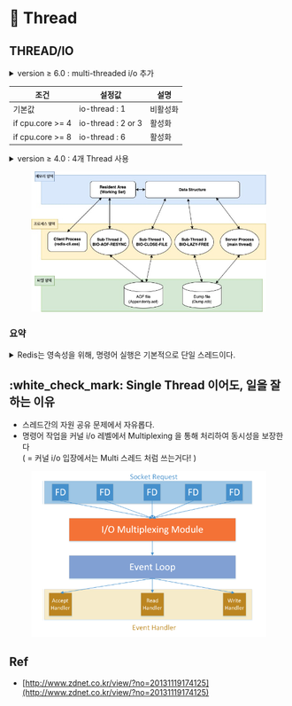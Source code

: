 # 🎏 Thread

## THREAD/IO

<details>

<summary>version ≥ 6.0  : multi-threaded i/o 추가 </summary>

* i/o 소켓 Multi Thread
  * <mark style="color:blue;">사용자 명령이 Multi Thread 된다</mark>
* sub thread 4 (jemalloc background thread )

</details>

| 조건               | 설정값                | 설명   |
| ---------------- | ------------------ | ---- |
| 기본값              | io-thread : 1      | 비활성화 |
| if cpu.core >= 4 | io-thread : 2 or 3 | 활성화  |
| if cpu.core >= 8 | io-thread : 6      | 활성화  |

<details>

<summary>version ≥ 4.0  : 4개 Thread 사용</summary>

* main thread : 명령어 처리, 이벤트 처리
* sub thread 1 (bio\_close\_file) : aof 가 쓰는 file을 쓰고 닫기 관리
  * aof 사용 안해도 쓰레드 생성됨
* sub thread 2 (bio\_aof\_fsync) : 1초 마다 aof 쓰는 작업.
* sub thread 3 (bio\_lazy\_free) : unlink, async flushall, flushdb 같은 명령어 처리

→ \[결론] : 응..싱글 쓰레드\~

→ 확인 방법 `$ ps -eLf | **grep** "redis"`

</details>

<figure><img src="../../../../.gitbook/assets/Untitled.png" alt=""><figcaption></figcaption></figure>

### 요약

<details>

<summary>Redis는 영속성을 위해, 명령어 실행은 기본적으로 단일 스레드이다. </summary>

* 6.0 버전 부터, Thread/IO가 적용되어
  * <mark style="color:blue;">명령어 실행을 Read/Write로 구분하여 별도 스레드 구성이 가능하다.</mark>
* 4.0 버전 부터,  IO 엑세스를 별도 스레드로 진행하도록 변경되었다.
* 3.0 버전 부터,  AOF 백그라운드 처리를 위한 Sub Thread가 추가되었다.

</details>

## :white\_check\_mark: Single Thread 이어도, 일을 잘하는 이유

* 스레드간의 자원 공유 문제에서 자유롭다.
* 명령어 작업을 커널 i/o 레벨에서 Multiplexing 을 통해 처리하여 동시성을 보장한다 \
  ( = 커널 i/o 입장에서는 Multi 스레드 처럼 쓰는거다! )

<figure><img src="../../../../.gitbook/assets/Untitled (1).png" alt=""><figcaption></figcaption></figure>

## Ref

* [http://www.zdnet.co.kr/view/?no=20131119174125](http://www.zdnet.co.kr/view/?no=20131119174125)

